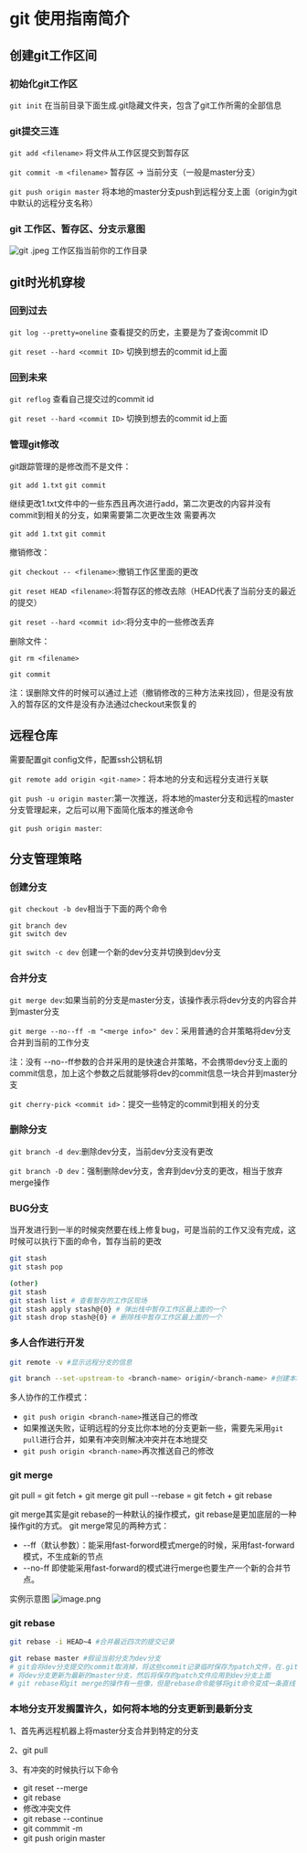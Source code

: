 # git 使用指南简介

##  创建git工作区间

### 初始化git工作区
`git init` 在当前目录下面生成.git隐藏文件夹，包含了git工作所需的全部信息

### git提交三连
`git add <filename>` 将文件从工作区提交到暂存区  

`git commit -m <filename>` 暂存区 -> 当前分支（一般是master分支）

`git push origin master` 将本地的master分支push到远程分支上面（origin为git中默认的远程分支名称）  


### git 工作区、暂存区、分支示意图
![git .jpeg](https://i.loli.net/2019/10/30/QzRwNJDK3nWkX5F.jpg)
工作区指当前你的工作目录

## git时光机穿梭

### 回到过去
`git log --pretty=oneline` 查看提交的历史，主要是为了查询commit ID 

`git reset --hard <commit ID>` 切换到想去的commit id上面 

### 回到未来
`git reflog` 查看自己提交过的commit id

`git reset --hard <commit ID>` 切换到想去的commit id上面


### 管理git修改
git跟踪管理的是修改而不是文件：

`git add 1.txt`
`git commit`

继续更改1.txt文件中的一些东西且再次进行add，第二次更改的内容并没有commit到相关的分支，如果需要第二次更改生效
需要再次

`git add 1.txt`
`git commit`


撤销修改：

`git checkout -- <filename>`:撤销工作区里面的更改

`git reset HEAD <filename>`:将暂存区的修改去除（HEAD代表了当前分支的最近的提交）

`git reset --hard <commit id>`:将分支中的一些修改丢弃


删除文件：

`git rm <filename>`

`git commit`

注：误删除文件的时候可以通过上述（撤销修改的三种方法来找回），但是没有放入的暂存区的文件是没有办法通过checkout来恢复的



## 远程仓库
需要配置git config文件，配置ssh公钥私钥

`git remote add origin <git-name>`：将本地的分支和远程分支进行关联

`git push -u origin master`:第一次推送，将本地的master分支和远程的master分支管理起来，之后可以用下面简化版本的推送命令

`git push origin master`:

## 分支管理策略

### 创建分支
`git checkout -b dev`相当于下面的两个命令
```
git branch dev
git switch dev
```
`git switch -c dev`
创建一个新的dev分支并切换到dev分支


### 合并分支
`git merge dev`:如果当前的分支是master分支，该操作表示将dev分支的内容合并到master分支

`git merge --no--ff -m "<merge info>" dev`：采用普通的合并策略将dev分支合并到当前的工作分支

注：没有 --no--ff参数的合并采用的是快速合并策略，不会携带dev分支上面的commit信息，加上这个参数之后就能够将dev的commit信息一块合并到master分支

`git cherry-pick <commit id>`：提交一些特定的commit到相关的分支

### 删除分支
`git branch -d dev`:删除dev分支，当前dev分支没有更改

`git branch -D dev`：强制删除dev分支，舍弃到dev分支的更改，相当于放弃merge操作

### BUG分支
当开发进行到一半的时候突然要在线上修复bug，可是当前的工作又没有完成，这时候可以执行下面的命令，暂存当前的更改
```bash
git stash
git stash pop

(other)
git stash
git stash list # 查看暂存的工作区现场
git stash apply stash@{0} # 弹出栈中暂存工作区最上面的一个
git stash drop stash@{0} # 删除栈中暂存工作区最上面的一个
```


### 多人合作进行开发
```bash
git remote -v #显示远程分支的信息

git branch --set-upstream-to <branch-name> origin/<branch-name> #创建本地分支和远程分支的链接关系

```
多人协作的工作模式：
* `git push origin <branch-name>`推送自己的修改
* 如果推送失败，证明远程的分支比你本地的分支更新一些，需要先采用`git pull`进行合并，如果有冲突则解决冲突并在本地提交
* `git push origin <branch-name>`再次推送自己的修改


### git merge
git pull = git fetch + git merge
git pull --rebase = git fetch + git rebase

git merge其实是git rebase的一种默认的操作模式，git rebase是更加底层的一种操作git的方式。
git merge常见的两种方式：
- --ff（默认参数）：能采用fast-forword模式merge的时候，采用fast-forward模式，不生成新的节点
- --no-ff 即使能采用fast-forward的模式进行merge也要生产一个新的合并节点。

实例示意图
![image.png](https://i.loli.net/2019/12/11/rZC3nTFgXMJ69uL.png)

### git rebase
```bash
git rebase -i HEAD~4 #合并最近四次的提交记录

git rebase master #假设当前分支为dev分支
# git会将dev分支提交的commit取消掉，将这些commit记录临时保存为patch文件，在.git/rebase目录下面
# 将dev分支更新为最新的master分支，然后将保存的patch文件应用到dev分支上面
# git rebase和git merge的操作有一些像，但是rebase命令能够将git命令变成一条直线
```


### 本地分支开发搁置许久，如何将本地的分支更新到最新分支
1、首先再远程机器上将master分支合并到特定的分支

2、git pull

3、有冲突的时候执行以下命令
- git reset --merge
- git rebase
- 修改冲突文件
- git rebase --continue
- git commmit -m
- git push origin master